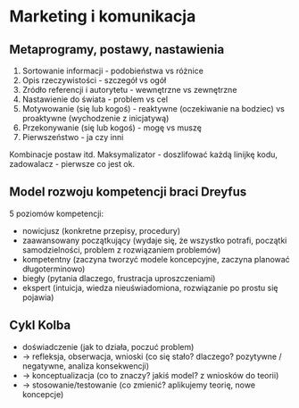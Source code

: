 # Marketing i komunikacja

## Metaprogramy, postawy, nastawienia

1. Sortowanie informacji - podobieństwa vs różnice
2. Opis rzeczywistości - szczegół vs ogół
3. Zródło referencji i autorytetu - wewnętrzne vs zewnętrzne
4. Nastawienie do świata - problem vs cel
5. Motywowanie (się lub kogoś) - reaktywne (oczekiwanie na bodziec) vs proaktywne (wychodzenie z inicjatywą)
6. Przekonywanie (się lub kogoś) - mogę vs muszę
7. Pierwszeństwo - ja czy inni

Kombinacje postaw itd. Maksymalizator - doszlifować każdą linijkę kodu, zadowalacz - pierwsze co jest ok. 

## Model rozwoju kompetencji braci Dreyfus

5 poziomów kompetencji: 
* nowicjusz (konkretne przepisy, procedury)
* zaawansowany początkujący (wydaje się, że wszystko potrafi, początki samodzielności, problem z rozwiązaniem problemów)
* kompetentny (zaczyna tworzyć modele koncepcyjne, zaczyna planować długoterminowo)
* biegły (pytania dlaczego, frustracja uproszczeniami)
* ekspert (intuicja, wiedza nieuświadomiona, rozwiązanie po prostu się pojawia)

## Cykl Kolba

* doświadczenie (jak to działa, poczuć problem) 
* -> refleksja, obserwacja, wnioski (co się stało? dlaczego? pozytywne / negatywne, analiza konsekwencji) 
* -> konceptualizacja (co to znaczy? jakiś model? z wniosków do teorii) 
* -> stosowanie/testowanie (co zmienić? aplikujemy teorię, nowe koncepcje)